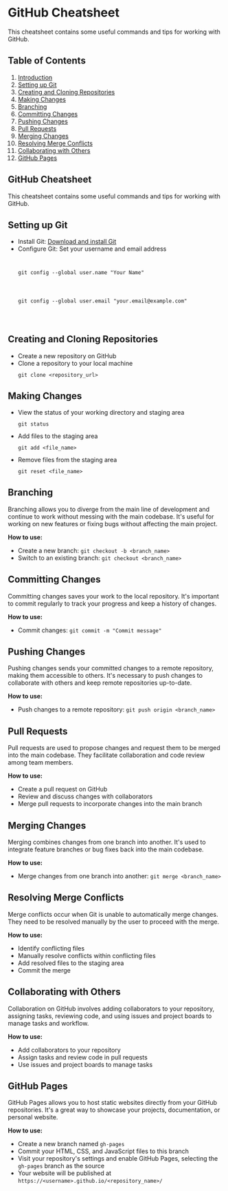 # GitHub Cheatsheet

This cheatsheet contains some useful commands and tips for working with GitHub.

## Table of Contents

1. [Introduction](#introduction)
2. [Setting up Git](#setting-up-git)
3. [Creating and Cloning Repositories](#creating-and-cloning-repositories)
4. [Making Changes](#making-changes)
5. [Branching](#branching)
6. [Committing Changes](#committing-changes)
7. [Pushing Changes](#pushing-changes)
8. [Pull Requests](#pull-requests)
9. [Merging Changes](#merging-changes)
10. [Resolving Merge Conflicts](#resolving-merge-conflicts)
11. [Collaborating with Others](#collaborating-with-others)
12. [GitHub Pages](#github-pages)

  <!DOCTYPE html>
<html lang="en">
<head>
    <meta charset="UTF-8">
    <meta name="viewport" content="width=device-width, initial-scale=1.0">
<!--     <title>GitHub Cheatsheet</title> -->
</head>
<body>

<section id="introduction">
    <h1>GitHub Cheatsheet</h1>
    <p>This cheatsheet contains some useful commands and tips for working with GitHub.</p>
</section>

<section id="setting-up-git">
    <h2>Setting up Git</h2>
    <ul>
        <li>Install Git: <a href="https://git-scm.com/downloads">Download and install Git</a></li>
        <li>Configure Git: Set your username and email address</li>
        <code>
            <pre>git config --global user.name "Your Name"</pre>
            <pre>git config --global user.email "your.email@example.com"</pre>
        </code>
    </ul>
</section>

<section id="creating-and-cloning-repositories">
    <h2>Creating and Cloning Repositories</h2>
    <ul>
        <li>Create a new repository on GitHub</li>
        <li>Clone a repository to your local machine</li>
        <code><pre>git clone &lt;repository_url&gt;</pre></code>
    </ul>
</section>

<section id="making-changes">
    <h2>Making Changes</h2>
    <ul>
        <li>View the status of your working directory and staging area</li>
        <code><pre>git status</pre></code>
        <li>Add files to the staging area</li>
        <code><pre>git add &lt;file_name&gt;</pre></code>
        <li>Remove files from the staging area</li>
        <code><pre>git reset &lt;file_name&gt;</pre></code>
    </ul>
</section>

<!-- Other sections omitted for brevity -->

<!DOCTYPE html>
<html lang="en">
<head>
    <meta charset="UTF-8">
    <meta name="viewport" content="width=device-width, initial-scale=1.0">
    <title>GitHub Commands Cheatsheet</title>
</head>
<body>

<section id="branching">
    <h2>Branching</h2>
    <p>Branching allows you to diverge from the main line of development and continue to work without messing with the main codebase. It's useful for working on new features or fixing bugs without affecting the main project.</p>
    <p><strong>How to use:</strong></p>
    <ul>
        <li>Create a new branch: <code>git checkout -b &lt;branch_name&gt;</code></li>
        <li>Switch to an existing branch: <code>git checkout &lt;branch_name&gt;</code></li>
    </ul>
</section>

<section id="committing-changes">
    <h2>Committing Changes</h2>
    <p>Committing changes saves your work to the local repository. It's important to commit regularly to track your progress and keep a history of changes.</p>
    <p><strong>How to use:</strong></p>
    <ul>
        <li>Commit changes: <code>git commit -m "Commit message"</code></li>
    </ul>
</section>

<section id="pushing-changes">
    <h2>Pushing Changes</h2>
    <p>Pushing changes sends your committed changes to a remote repository, making them accessible to others. It's necessary to push changes to collaborate with others and keep remote repositories up-to-date.</p>
    <p><strong>How to use:</strong></p>
    <ul>
        <li>Push changes to a remote repository: <code>git push origin &lt;branch_name&gt;</code></li>
    </ul>
</section>

<section id="pull-requests">
    <h2>Pull Requests</h2>
    <p>Pull requests are used to propose changes and request them to be merged into the main codebase. They facilitate collaboration and code review among team members.</p>
    <p><strong>How to use:</strong></p>
    <ul>
        <li>Create a pull request on GitHub</li>
        <li>Review and discuss changes with collaborators</li>
        <li>Merge pull requests to incorporate changes into the main branch</li>
    </ul>
</section>

<section id="merging-changes">
    <h2>Merging Changes</h2>
    <p>Merging combines changes from one branch into another. It's used to integrate feature branches or bug fixes back into the main codebase.</p>
    <p><strong>How to use:</strong></p>
    <ul>
        <li>Merge changes from one branch into another: <code>git merge &lt;branch_name&gt;</code></li>
    </ul>
</section>

<section id="resolving-merge-conflicts">
    <h2>Resolving Merge Conflicts</h2>
    <p>Merge conflicts occur when Git is unable to automatically merge changes. They need to be resolved manually by the user to proceed with the merge.</p>
    <p><strong>How to use:</strong></p>
    <ul>
        <li>Identify conflicting files</li>
        <li>Manually resolve conflicts within conflicting files</li>
        <li>Add resolved files to the staging area</li>
        <li>Commit the merge</li>
    </ul>
</section>

<section id="collaborating-with-others">
    <h2>Collaborating with Others</h2>
    <p>Collaboration on GitHub involves adding collaborators to your repository, assigning tasks, reviewing code, and using issues and project boards to manage tasks and workflow.</p>
    <p><strong>How to use:</strong></p>
    <ul>
        <li>Add collaborators to your repository</li>
        <li>Assign tasks and review code in pull requests</li>
        <li>Use issues and project boards to manage tasks</li>
    </ul>
</section>

<section id="github-pages">
    <h2>GitHub Pages</h2>
    <p>GitHub Pages allows you to host static websites directly from your GitHub repositories. It's a great way to showcase your projects, documentation, or personal website.</p>
    <p><strong>How to use:</strong></p>
    <ul>
        <li>Create a new branch named <code>gh-pages</code></li>
        <li>Commit your HTML, CSS, and JavaScript files to this branch</li>
        <li>Visit your repository's settings and enable GitHub Pages, selecting the <code>gh-pages</code> branch as the source</li>
        <li>Your website will be published at <code>https://&lt;username&gt;.github.io/&lt;repository_name&gt;/</code></li>
    </ul>
</section>

</body>
</html>


</body>
</html>
